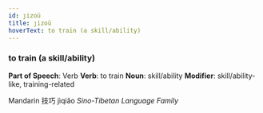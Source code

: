 ```yaml
---
id: ȷizoü
title: ȷizoü
hoverText: to train (a skill/ability)
---
```


### to train (a skill/ability)

**Part of Speech**: Verb
**Verb**: to train
**Noun**: skill/ability
**Modifier**: skill/ability-like, training-related

Mandarin 技巧 jìqiǎo 
*Sino-Tibetan Language Family*